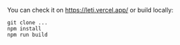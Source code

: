 You can check it on https://leti.vercel.app/ or build locally:
```
git clone ...
npm install
npm run build
```
